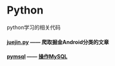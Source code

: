 # Python
python学习的相关代码

#### [juejin.py](https://github.com/azhon/Python/blob/master/juejin.py) —— 爬取掘金Android分类的文章

#### [pymsql](https://github.com/azhon/Python/tree/master/pymysql) —— [操作MySQL](https://blog.csdn.net/a_zhon/article/details/81630825)